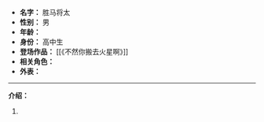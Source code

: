 
- **名字：** 胜马将太
- **性别：** 男
- **年龄：** 
- **身份：** 高中生
- **登场作品：** [[《不然你搬去火星啊》]]
- **相关角色：** 
- **外表：** 

---

**介绍：** 

1. 
